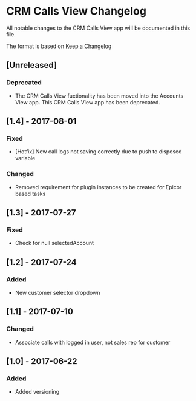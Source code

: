 # CRM Calls View Changelog
All notable changes to the CRM Calls View app will be documented in this file.

The format is based on [Keep a Changelog](http://keepachangelog.com/en/1.0.0/)

## [Unreleased]
### Deprecated
- The CRM Calls View fuctionality has been moved into the Accounts View app. This CRM Calls View app has been deprecated.

## [1.4] - 2017-08-01
### Fixed
- [Hotfix] New call logs not saving correctly due to push to disposed variable

### Changed
- Removed requirement for plugin instances to be created for Epicor based tasks

## [1.3] - 2017-07-27
### Fixed
- Check for null selectedAccount

## [1.2] - 2017-07-24
### Added
- New customer selector dropdown

## [1.1] - 2017-07-10
### Changed
- Associate calls with logged in user, not sales rep for customer

## [1.0] - 2017-06-22
### Added
- Added versioning

